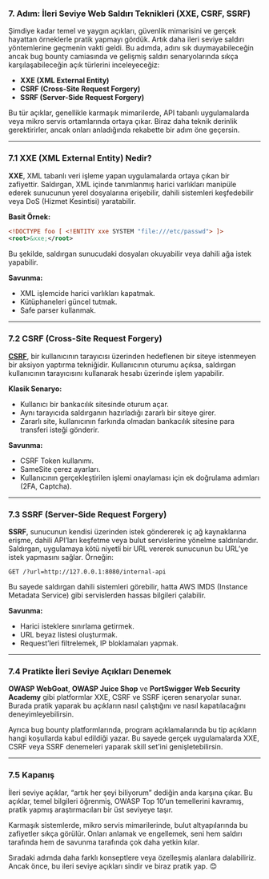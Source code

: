 ### 7. Adım: İleri Seviye Web Saldırı Teknikleri (XXE, CSRF, SSRF)

Şimdiye kadar temel ve yaygın açıkları, güvenlik mimarisini ve gerçek hayattan örneklerle pratik yapmayı gördük. Artık daha ileri seviye saldırı yöntemlerine geçmenin vakti geldi. Bu adımda, adını sık duymayabileceğin ancak bug bounty camiasında ve gelişmiş saldırı senaryolarında sıkça karşılaşabileceğin açık türlerini inceleyeceğiz:

- **XXE (XML External Entity)**
- **CSRF (Cross-Site Request Forgery)**
- **SSRF (Server-Side Request Forgery)**

Bu tür açıklar, genellikle karmaşık mimarilerde, API tabanlı uygulamalarda veya mikro servis ortamlarında ortaya çıkar. Biraz daha teknik derinlik gerektirirler, ancak onları anladığında rekabette bir adım öne geçersin.

---

### 7.1 XXE (XML External Entity) Nedir?

**XXE**, XML tabanlı veri işleme yapan uygulamalarda ortaya çıkan bir zafiyettir. Saldırgan, XML içinde tanımlanmış harici varlıkları manipüle ederek sunucunun yerel dosyalarına erişebilir, dahili sistemleri keşfedebilir veya DoS (Hizmet Kesintisi) yaratabilir.

**Basit Örnek:**

```xml
<!DOCTYPE foo [ <!ENTITY xxe SYSTEM "file:///etc/passwd"> ]>
<root>&xxe;</root>
```

Bu şekilde, saldırgan sunucudaki dosyaları okuyabilir veya dahili ağa istek yapabilir.

**Savunma:**
- XML işlemcide harici varlıkları kapatmak.
- Kütüphaneleri güncel tutmak.
- Safe parser kullanmak.

---

### 7.2 CSRF (Cross-Site Request Forgery)

**[CSRF](./12.md)**, bir kullanıcının tarayıcısı üzerinden hedeflenen bir siteye istenmeyen bir aksiyon yaptırma tekniğidir. Kullanıcının oturumu açıksa, saldırgan kullanıcının tarayıcısını kullanarak hesabı üzerinde işlem yapabilir.

**Klasik Senaryo:**
- Kullanıcı bir bankacılık sitesinde oturum açar.
- Aynı tarayıcıda saldırganın hazırladığı zararlı bir siteye girer.
- Zararlı site, kullanıcının farkında olmadan bankacılık sitesine para transferi isteği gönderir.

**Savunma:**
- CSRF Token kullanımı.
- SameSite çerez ayarları.
- Kullanıcının gerçekleştirilen işlemi onaylaması için ek doğrulama adımları (2FA, Captcha).

---

### 7.3 SSRF (Server-Side Request Forgery)

**SSRF**, sunucunun kendisi üzerinden istek göndererek iç ağ kaynaklarına erişme, dahili API’ları keşfetme veya bulut servislerine yönelme saldırılarıdır. Saldırgan, uygulamaya kötü niyetli bir URL vererek sunucunun bu URL’ye istek yapmasını sağlar. Örneğin:

``` 
GET /?url=http://127.0.0.1:8080/internal-api
```

Bu sayede saldırgan dahili sistemleri görebilir, hatta AWS IMDS (Instance Metadata Service) gibi servislerden hassas bilgileri çalabilir.

**Savunma:**
- Harici isteklere sınırlama getirmek.
- URL beyaz listesi oluşturmak.
- Request’leri filtrelemek, IP bloklamaları yapmak.

---

### 7.4 Pratikte İleri Seviye Açıkları Denemek

**OWASP WebGoat**, **OWASP Juice Shop** ve **PortSwigger Web Security Academy** gibi platformlar XXE, CSRF ve SSRF içeren senaryolar sunar. Burada pratik yaparak bu açıkların nasıl çalıştığını ve nasıl kapatılacağını deneyimleyebilirsin.

Ayrıca bug bounty platformlarında, program açıklamalarında bu tip açıkların hangi koşullarda kabul edildiği yazar. Bu sayede gerçek uygulamalarda XXE, CSRF veya SSRF denemeleri yaparak skill set’ini genişletebilirsin.

---

### 7.5 Kapanış

İleri seviye açıklar, “artık her şeyi biliyorum” dediğin anda karşına çıkar. Bu açıklar, temel bilgileri öğrenmiş, OWASP Top 10’un temellerini kavramış, pratik yapmış araştırmacıları bir üst seviyeye taşır.

Karmaşık sistemlerde, mikro servis mimarilerinde, bulut altyapılarında bu zafiyetler sıkça görülür. Onları anlamak ve engellemek, seni hem saldırı tarafında hem de savunma tarafında çok daha yetkin kılar.

Sıradaki adımda daha farklı konseptlere veya özelleşmiş alanlara dalabiliriz. Ancak önce, bu ileri seviye açıkları sindir ve biraz pratik yap. 😊
